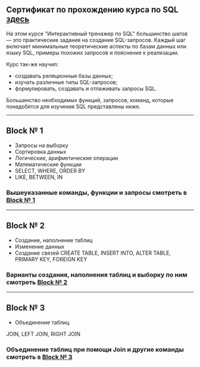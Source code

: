 ## Сертификат по прохождению курса по SQL [здесь](https://github.com/AndreiBra/SQL/blob/main/stepik-certificate-63054-SQL.pdf)

На этом курсе "Интерактивный тренажер по SQL" большинство шагов — это практические задания на создание SQL-запросов. Каждый шаг включает минимальные теоретические аспекты по базам данных или языку SQL, примеры похожих запросов и пояснение к реализации.

Курс так-же научил:
* создавать реляционные базы данных;
* изучать различные типы SQL-запросов;
* формулировать, создавать и отлаживать запросы SQL.
 
Большинство необходимых функций, запросов, команд, которые понадобятся для изучения SQL представлены ниже.

 ---
 
 ## Block № 1
 
* Запросы на выборку
* Сортировка данных
* Логические, арифметические операции
* Математические функции
* SELECT, WHERE, ORDER BY
* LIKE, BETWEEN, IN

### Вышеуказанные команды, функции и запросы смотреть в [Block № 1](https://github.com/AndreiBra/SQL/blob/main/Block%20№%201)

---
 ## Block № 2
 
* Создание, наполнение таблиц
* Изменение данных
* Создание связей
CREATE TABLE, INSERT INTO, ALTER TABLE, PRIMARY KEY, FOREIGN KEY

### Варианты создания, наполнения таблиц и выборку по ним смотреть [Block № 2](https://github.com/AndreiBra/SQL/blob/main/Block%20№%202.sql)

---

 ## Block № 3
 
* Объединение таблиц

JOIN, LEFT JOIN, RIGHT JOIN

### Объединение таблиц при помощи Join и другие команды смотреть в [Block № 3](https://github.com/AndreiBra/SQL/blob/main/Block%20№%203.sql)
